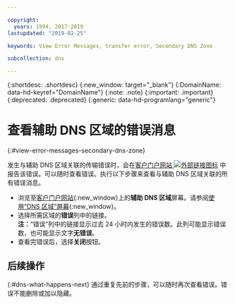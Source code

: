 ```yaml
---

copyright:
  years: 1994, 2017-2019
lastupdated: "2019-02-25"

keywords: View Error Messages, transfer error, Secondary DNS Zone

subcollection: dns

---
```


{:shortdesc: .shortdesc}
{:new_window: target="_blank"}
{:DomainName: data-hd-keyref="DomainName"}
{:note: .note}
{:important: .important}
{:deprecated: .deprecated}
{:generic: data-hd-programlang="generic"}


# 查看辅助 DNS 区域的错误消息
{:#view-error-messages-secondary-dns-zone}

发生与辅助 DNS 区域关联的传输错误时，会在[客户门户网站 ![外部链接图标](../../icons/launch-glyph.svg "外部链接图标")](https://{DomainName}/) 中报告该错误。可以随时查看错误。执行以下步骤来查看与辅助 DNS 区域关联的所有错误消息。

* 浏览至[客户门户网站](https://{DomainName}/){:new_window}上的**辅助 DNS 区域**屏幕。请参阅[使用“DNS 区域”屏幕](/docs/infrastructure/dns?topic=dns-use-the-dns-zones-screen-main-dns-screen-){:new_window}。
* 选择所需区域的**错误**列中的链接。<br/>**注：**“错误”列中的链接显示过去 24 小时内发生的错误数。此列可能显示错误数，也可能显示文字**无错误**。
* 查看完错误后，选择**关闭**按钮。

## 后续操作
{:#dns-what-happens-next}
通过重复先前的步骤，可以随时再次查看错误。错误不能删除或加以隐藏。
